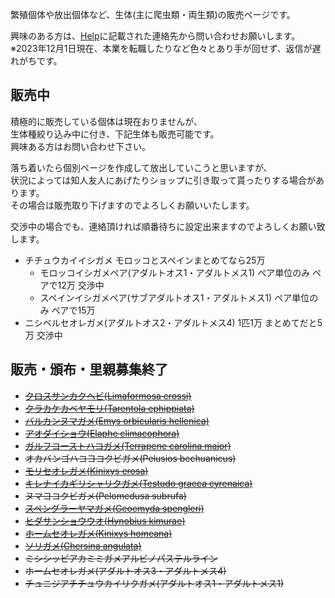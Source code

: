 ---
---

繁殖個体や放出個体など、生体(主に爬虫類・両生類)の販売ページです。

興味のある方は、[Help](https://ikimonooki.com/help/)に記載された連絡先から問い合わせお願いします。  
※2023年12月1日現在、本業を転職したりなど色々とあり手が回せず、返信が遅れがちです。

## 販売中

積極的に販売している個体は現在おりませんが、  
生体種絞り込み中に付き、下記生体も販売可能です。  
興味ある方はお問い合わせ下さい。

落ち着いたら個別ページを作成して放出していこうと思いますが、  
状況によっては知人友人にあげたりショップに引き取って貰ったりする場合があります。  
その場合は販売取り下げますのでよろしくお願いいたします。  

交渉中の場合でも、連絡頂ければ順番待ちに設定出来ますのでよろしくお願い致します。

* チチュウカイイシガメ モロッコとスペインまとめてなら25万
  * モロッコイシガメペア(アダルトオス1・アダルトメス1) ペア単位のみ ペアで12万 交渉中
  * スペインイシガメペア(サブアダルトオス1・アダルトメス1) ペア単位のみ ペアで15万
* ニシベルセオレガメ(アダルトオス2・アダルトメス4) 1匹1万 まとめてだと5万 交渉中

## 販売・頒布・里親募集終了

* ~~[クロスサンカクヘビ(Limaformosa crossi)](/shopping/creatures/limaformosa-crossi)~~
* ~~[クラカケカベヤモリ(Tarentola ephippiata)](/shopping/creatures/tarentola-ephippiata)~~
* ~~[バルカンヌマガメ(Emys orbicularis hellenica)](/shopping/creatures/emys-orbicularis-hellenica)~~
* ~~[アオダイショウ(Elaphe climacophora)](/shopping/creatures/elaphe-climacophora)~~
* ~~[ガルフコーストハコガメ(Terrapene carolina major)](/shopping/creatures/terrapene-carolina-major)~~
* ~~オカバンゴハコヨコクビガメ(Pelusios bechuanicus)~~
* ~~[モリセオレガメ(Kinixys erosa)](/shopping/creatures/kinixys-erosa)~~
* ~~[キレナイカギリシャリクガメ(Testudo graeca cyrenaica)](/shopping/creatures/testudo-graeca-cyrenaica)~~
* ~~ヌマヨコクビガメ(Pelomedusa subrufa)~~
* ~~[スペングラーヤマガメ(Geoemyda spengleri)](/shopping/creatures/geoemyda-spengleri)~~
* ~~[ヒダサンショウウオ(Hynobius kimurae)](/shopping/creatures/hynobius-kimurae)~~
* ~~[ホームセオレガメ(Kinixys homeana)](/shopping/creatures/kinixys-homeana)~~
* ~~[ソリガメ(Chersina angulata)](/shopping/creatures/chersina-angulata)~~
* ~~ミシシッピアカミミガメアルビノパステルライン~~
* ~~ホームセオレガメ(アダルトオス3・アダルトメス4)~~
* ~~チュニジアチチュウカイリクガメ(アダルトオス1・アダルトメス1)~~
